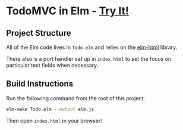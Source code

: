 # TodoMVC in Elm - [Try It!](http://evancz.github.io/elm-todomvc)

## Project Structure

All of the Elm code lives in `Todo.elm` and relies on the [elm-html][] library. 

[elm-html]: http://package.elm-lang.org/packages/evancz/elm-html/latest 

There also is a port handler set up in `index.html` to set the focus on
particular text fields when necessary.

## Build Instructions

Run the following command from the root of this project:

```bash
elm-make Todo.elm --output elm.js
```

Then open `index.html` in your browser!
